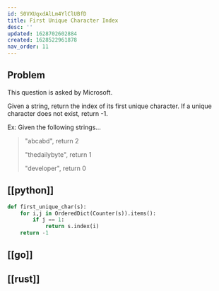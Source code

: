 ```yaml
---
id: S0VXUqxdAlLm4YlClUBfD
title: First Unique Character Index
desc: ''
updated: 1628702602884
created: 1628522961878
nav_order: 11
---
```

## Problem

This question is asked by Microsoft.

Given a string, return the index of its first unique character.
If a unique character does not exist, return -1.

Ex: Given the following strings...

> "abcabd", return 2
>
> "thedailybyte", return 1
>
> "developer", return 0

## [[python]]

```python
def first_unique_char(s):
    for i,j in OrderedDict(Counter(s)).items():
        if j == 1:
            return s.index(i)
    return -1
```

## [[go]]

## [[rust]]

